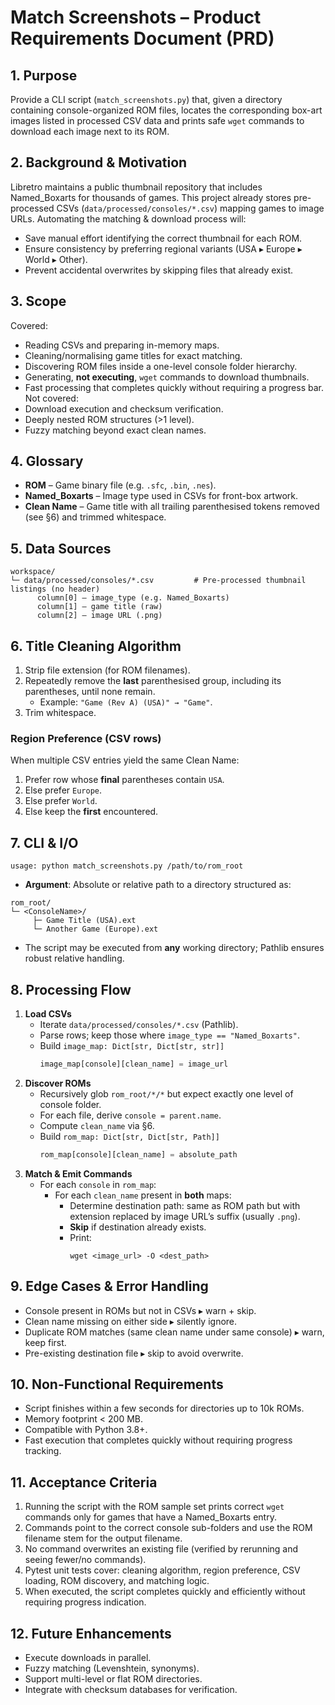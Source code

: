 # Match Screenshots – Product Requirements Document (PRD)

## 1. Purpose
Provide a CLI script (`match_screenshots.py`) that, given a directory containing console-organized ROM files, locates the corresponding box-art images listed in processed CSV data and prints safe `wget` commands to download each image next to its ROM.

## 2. Background & Motivation
Libretro maintains a public thumbnail repository that includes Named_Boxarts for thousands of games. This project already stores pre-processed CSVs (`data/processed/consoles/*.csv`) mapping games to image URLs. Automating the matching & download process will:
* Save manual effort identifying the correct thumbnail for each ROM.
* Ensure consistency by preferring regional variants (USA ▸ Europe ▸ World ▸ Other).
* Prevent accidental overwrites by skipping files that already exist.

## 3. Scope
Covered:
* Reading CSVs and preparing in-memory maps.
* Cleaning/normalising game titles for exact matching.
* Discovering ROM files inside a one-level console folder hierarchy.
* Generating, **not executing**, `wget` commands to download thumbnails.
* Fast processing that completes quickly without requiring a progress bar.
Not covered:
* Download execution and checksum verification.
* Deeply nested ROM structures (>1 level).
* Fuzzy matching beyond exact clean names.

## 4. Glossary
* **ROM** – Game binary file (e.g. `.sfc`, `.bin`, `.nes`).
* **Named_Boxarts** – Image type used in CSVs for front-box artwork.
* **Clean Name** – Game title with all trailing parenthesised tokens removed (see §6) and trimmed whitespace.

## 5. Data Sources
```
workspace/
└─ data/processed/consoles/*.csv         # Pre-processed thumbnail listings (no header)
      column[0] – image_type (e.g. Named_Boxarts)
      column[1] – game title (raw)
      column[2] – image URL (.png)
```

## 6. Title Cleaning Algorithm
1. Strip file extension (for ROM filenames).
2. Repeatedly remove the **last** parenthesised group, including its parentheses, until none remain.
   * Example: `"Game (Rev A) (USA)" → "Game"`.
3. Trim whitespace.

### Region Preference (CSV rows)
When multiple CSV entries yield the same Clean Name:
1. Prefer row whose **final** parentheses contain `USA`.
2. Else prefer `Europe`.
3. Else prefer `World`.
4. Else keep the **first** encountered.

## 7. CLI & I/O
```
usage: python match_screenshots.py /path/to/rom_root
```
* **Argument**: Absolute or relative path to a directory structured as:
```
rom_root/
└─ <ConsoleName>/
     ├─ Game Title (USA).ext
     └─ Another Game (Europe).ext
```
* The script may be executed from **any** working directory; Pathlib ensures robust relative handling.

## 8. Processing Flow
1. **Load CSVs**
   * Iterate `data/processed/consoles/*.csv` (Pathlib).
   * Parse rows; keep those where `image_type == "Named_Boxarts"`.
   * Build `image_map: Dict[str, Dict[str, str]]`
     ```python
     image_map[console][clean_name] = image_url
     ```
2. **Discover ROMs**
   * Recursively glob `rom_root/*/*` but expect exactly one level of console folder.
   * For each file, derive `console = parent.name`.
   * Compute `clean_name` via §6.
   * Build `rom_map: Dict[str, Dict[str, Path]]`
     ```python
     rom_map[console][clean_name] = absolute_path
     ```
3. **Match & Emit Commands**
   * For each `console` in `rom_map`:
       * For each `clean_name` present in **both** maps:
           * Determine destination path: same as ROM path but with extension replaced by image URLʼs suffix (usually `.png`).
           * **Skip** if destination already exists.
           * Print:
             ```
             wget <image_url> -O <dest_path>
             ```

## 9. Edge Cases & Error Handling
* Console present in ROMs but not in CSVs ▸ warn + skip.
* Clean name missing on either side ▸ silently ignore.
* Duplicate ROM matches (same clean name under same console) ▸ warn, keep first.
* Pre-existing destination file ▸ skip to avoid overwrite.

## 10. Non-Functional Requirements
* Script finishes within a few seconds for directories up to 10k ROMs.
* Memory footprint < 200 MB.
* Compatible with Python 3.8+.
* Fast execution that completes quickly without requiring progress tracking.

## 11. Acceptance Criteria
1. Running the script with the ROM sample set prints correct `wget` commands only for games that have a Named_Boxarts entry.
2. Commands point to the correct console sub-folders and use the ROM filename stem for the output filename.
3. No command overwrites an existing file (verified by rerunning and seeing fewer/no commands).
4. Pytest unit tests cover: cleaning algorithm, region preference, CSV loading, ROM discovery, and matching logic.
5. When executed, the script completes quickly and efficiently without requiring progress indication.

## 12. Future Enhancements
* Execute downloads in parallel.
* Fuzzy matching (Levenshtein, synonyms).
* Support multi-level or flat ROM directories.
* Integrate with checksum databases for verification.
